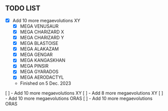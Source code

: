 ## TODO LIST
- [x]  Add 10 more megaevolutions XY  
    - [x] MEGA VENUSAUR
    - [x] MEGA CHARIZARD X
    - [x] MEGA CHARIZARD Y
    - [x] MEGA BLASTOISE
    - [x] MEGA ALAKAZAM
    - [x] MEGA GENGAR
    - [x] MEGA KANGASKHAN
    - [x] MEGA PINSIR
    - [x] MEGA GYARADOS
    - [x] MEGA AERODACTYL
    - Finished on 5 Dec. 2023

[ ] - Add 10 more megaevolutions XY
[ ] - Add 8 more megaevolutions XY
[ ] - Add 10 more megaevolutions ORAS
[ ] - Add 10 more megaevolutions ORAS